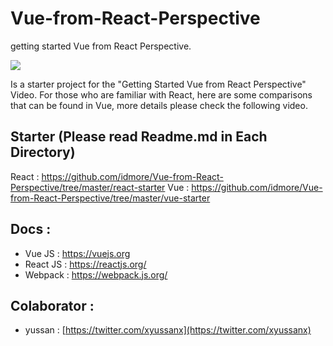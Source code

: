# Vue-from-React-Perspective

getting started Vue from React Perspective.

[![](http://img.youtube.com/vi/icT_K5BBNHQ/0.jpg)](http://www.youtube.com/watch?v=icT_K5BBNHQ "")

Is a starter project for the "Getting Started Vue from React Perspective" Video. For those who are familiar with React, here are some comparisons that can be found in Vue, more details please check the following video.

## Starter (Please read Readme.md in Each Directory)

React : https://github.com/idmore/Vue-from-React-Perspective/tree/master/react-starter
Vue : https://github.com/idmore/Vue-from-React-Perspective/tree/master/vue-starter

## Docs :

- Vue JS : https://vuejs.org
- React JS : https://reactjs.org/
- Webpack : https://webpack.js.org/

## Colaborator :

- yussan : [https://twitter.com/xyussanx](https://twitter.com/xyussanx)
